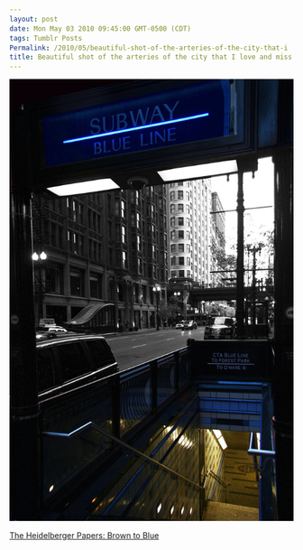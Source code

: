 ```yaml
---
layout: post
date: Mon May 03 2010 09:45:00 GMT-0500 (CDT)
tags: Tumblr Posts
Permalink: /2010/05/beautiful-shot-of-the-arteries-of-the-city-that-i
title: Beautiful shot of the arteries of the city that I love and miss!
---
```


![](/public/assets/tumblr/tumblr_l1umc4iyI71qa4klho1_1280.jpg)

[The Heidelberger Papers: Brown to Blue](http://mheidelberger.blogspot.com/2010/05/brown-to-blue.html)
